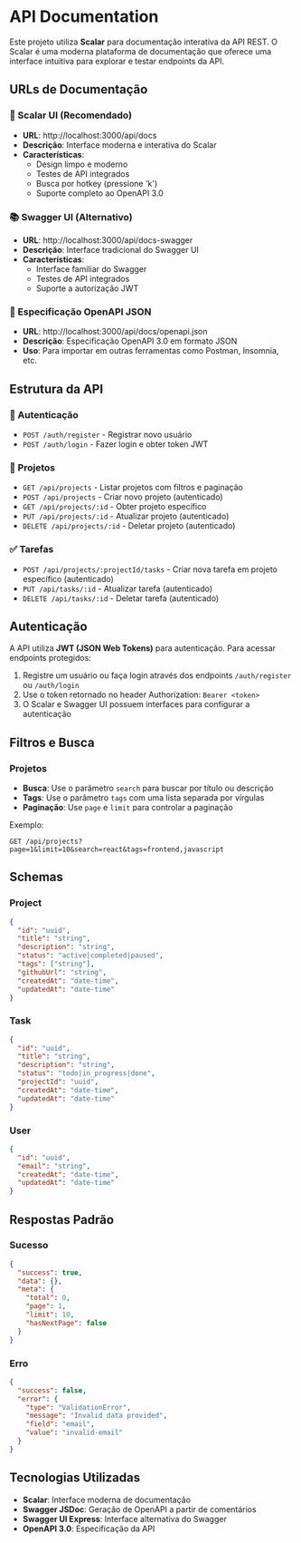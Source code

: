 # API Documentation

Este projeto utiliza **Scalar** para documentação interativa da API REST. O Scalar é uma moderna plataforma de documentação que oferece uma interface intuitiva para explorar e testar endpoints da API.

## URLs de Documentação

### 🚀 Scalar UI (Recomendado)
- **URL**: http://localhost:3000/api/docs
- **Descrição**: Interface moderna e interativa do Scalar
- **Características**:
  - Design limpo e moderno
  - Testes de API integrados
  - Busca por hotkey (pressione 'k')
  - Suporte completo ao OpenAPI 3.0

### 📚 Swagger UI (Alternativo)
- **URL**: http://localhost:3000/api/docs-swagger
- **Descrição**: Interface tradicional do Swagger UI
- **Características**:
  - Interface familiar do Swagger
  - Testes de API integrados
  - Suporte a autorização JWT

### 📄 Especificação OpenAPI JSON
- **URL**: http://localhost:3000/api/docs/openapi.json
- **Descrição**: Especificação OpenAPI 3.0 em formato JSON
- **Uso**: Para importar em outras ferramentas como Postman, Insomnia, etc.

## Estrutura da API

### 🔐 Autenticação
- `POST /auth/register` - Registrar novo usuário
- `POST /auth/login` - Fazer login e obter token JWT

### 📁 Projetos
- `GET /api/projects` - Listar projetos com filtros e paginação
- `POST /api/projects` - Criar novo projeto (autenticado)
- `GET /api/projects/:id` - Obter projeto específico
- `PUT /api/projects/:id` - Atualizar projeto (autenticado)
- `DELETE /api/projects/:id` - Deletar projeto (autenticado)

### ✅ Tarefas
- `POST /api/projects/:projectId/tasks` - Criar nova tarefa em projeto específico (autenticado)
- `PUT /api/tasks/:id` - Atualizar tarefa (autenticado)
- `DELETE /api/tasks/:id` - Deletar tarefa (autenticado)

## Autenticação

A API utiliza **JWT (JSON Web Tokens)** para autenticação. Para acessar endpoints protegidos:

1. Registre um usuário ou faça login através dos endpoints `/auth/register` ou `/auth/login`
2. Use o token retornado no header Authorization: `Bearer <token>`
3. O Scalar e Swagger UI possuem interfaces para configurar a autenticação

## Filtros e Busca

### Projetos
- **Busca**: Use o parâmetro `search` para buscar por título ou descrição
- **Tags**: Use o parâmetro `tags` com uma lista separada por vírgulas
- **Paginação**: Use `page` e `limit` para controlar a paginação

Exemplo:
```
GET /api/projects?page=1&limit=10&search=react&tags=frontend,javascript
```

## Schemas

### Project
```json
{
  "id": "uuid",
  "title": "string",
  "description": "string",
  "status": "active|completed|paused",
  "tags": ["string"],
  "githubUrl": "string",
  "createdAt": "date-time",
  "updatedAt": "date-time"
}
```

### Task
```json
{
  "id": "uuid",
  "title": "string",
  "description": "string",
  "status": "todo|in_progress|done",
  "projectId": "uuid",
  "createdAt": "date-time",
  "updatedAt": "date-time"
}
```

### User
```json
{
  "id": "uuid",
  "email": "string",
  "createdAt": "date-time",
  "updatedAt": "date-time"
}
```

## Respostas Padrão

### Sucesso
```json
{
  "success": true,
  "data": {},
  "meta": {
    "total": 0,
    "page": 1,
    "limit": 10,
    "hasNextPage": false
  }
}
```

### Erro
```json
{
  "success": false,
  "error": {
    "type": "ValidationError",
    "message": "Invalid data provided",
    "field": "email",
    "value": "invalid-email"
  }
}
```

## Tecnologias Utilizadas

- **Scalar**: Interface moderna de documentação
- **Swagger JSDoc**: Geração de OpenAPI a partir de comentários
- **Swagger UI Express**: Interface alternativa do Swagger
- **OpenAPI 3.0**: Especificação da API
